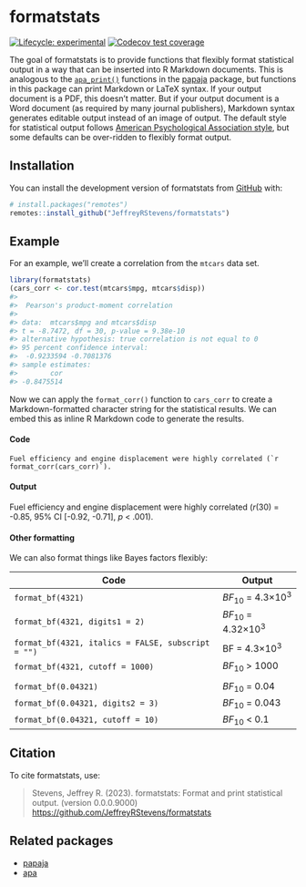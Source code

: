 
<!-- README.md is generated from README.Rmd. Please edit that file -->

# formatstats

<!-- badges: start -->

[![Lifecycle:
experimental](https://img.shields.io/badge/lifecycle-experimental-orange.svg)](https://lifecycle.r-lib.org/articles/stages.html#experimental)
[![Codecov test
coverage](https://codecov.io/gh/JeffreyRStevens/formatstats/branch/main/graph/badge.svg)](https://app.codecov.io/gh/JeffreyRStevens/formatstats?branch=main)
<!-- badges: end -->

The goal of formatstats is to provide functions that flexibly format
statistical output in a way that can be inserted into R Markdown
documents. This is analogous to the
[`apa_print()`](https://frederikaust.com/papaja_man/reporting.html#statistical-models-and-tests)
functions in the [papaja](https://github.com/crsh/papaja) package, but
functions in this package can print Markdown or LaTeX syntax. If your
output document is a PDF, this doesn’t matter. But if your output
document is a Word document (as required by many journal publishers),
Markdown syntax generates editable output instead of an image of output.
The default style for statistical output follows [American Psychological
Association style](https://apastyle.apa.org/), but some defaults can be
over-ridden to flexibly format output.

## Installation

You can install the development version of formatstats from
[GitHub](https://github.com/) with:

``` r
# install.packages("remotes")
remotes::install_github("JeffreyRStevens/formatstats")
```

## Example

For an example, we’ll create a correlation from the `mtcars` data set.

``` r
library(formatstats)
(cars_corr <- cor.test(mtcars$mpg, mtcars$disp))
#> 
#>  Pearson's product-moment correlation
#> 
#> data:  mtcars$mpg and mtcars$disp
#> t = -8.7472, df = 30, p-value = 9.38e-10
#> alternative hypothesis: true correlation is not equal to 0
#> 95 percent confidence interval:
#>  -0.9233594 -0.7081376
#> sample estimates:
#>        cor 
#> -0.8475514
```

Now we can apply the `format_corr()` function to `cars_corr` to create a
Markdown-formatted character string for the statistical results. We can
embed this as inline R Markdown code to generate the results.

#### Code

`` Fuel efficiency and engine displacement were highly correlated (`r format_corr(cars_corr)`). ``

#### Output

Fuel efficiency and engine displacement were highly correlated (*r*(30)
= -0.85, 95% CI \[-0.92, -0.71\], *p* \< .001).

#### Other formatting

We can also format things like Bayes factors flexibly:

| Code                                               | Output                                  |
|----------------------------------------------------|-----------------------------------------|
| `format_bf(4321)`                                  | *BF*<sub>10</sub> = 4.3×10<sup>3</sup>  |
| `format_bf(4321, digits1 = 2)`                     | *BF*<sub>10</sub> = 4.32×10<sup>3</sup> |
| `format_bf(4321, italics = FALSE, subscript = "")` | BF = 4.3×10<sup>3</sup>                 |
| `format_bf(4321, cutoff = 1000)`                   | *BF*<sub>10</sub> \> 1000               |
|                                                    |                                         |
| `format_bf(0.04321)`                               | *BF*<sub>10</sub> = 0.04                |
| `format_bf(0.04321, digits2 = 3)`                  | *BF*<sub>10</sub> = 0.043               |
| `format_bf(0.04321, cutoff = 10)`                  | *BF*<sub>10</sub> \< 0.1                |

## Citation

To cite formatstats, use:

> Stevens, Jeffrey R. (2023). formatstats: Format and print statistical
> output. (version 0.0.0.9000)
> <https://github.com/JeffreyRStevens/formatstats>

## Related packages

- [papaja](https://github.com/crsh/papaja)
- [apa](https://github.com/dgromer/apa)
